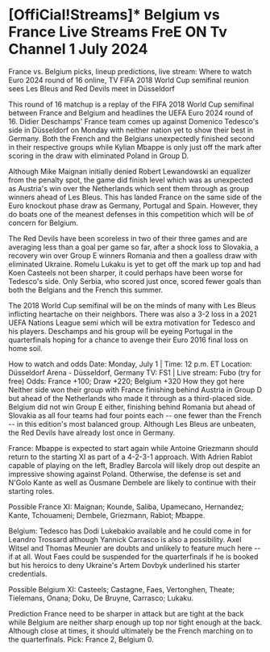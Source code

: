 # [OffiCial!Streams]* Belgium vs France Live Streams FreE ON Tv Channel 1 July 2024

France vs. Belgium picks, lineup predictions, live stream: Where to watch Euro 2024 round of 16 online, TV
FIFA 2018 World Cup semifinal reunion sees Les Bleus and Red Devils meet in Düsseldorf

This round of 16 matchup is a replay of the FIFA 2018 World Cup semifinal between France and Belgium and headlines the UEFA Euro 2024 round of 16. Didier Deschamps' France team comes up against Domenico Tedesco's side in Düsseldorf on Monday with neither nation yet to show their best in Germany. Both the French and the Belgians unexpectedly finished second in their respective groups while Kylian Mbappe is only just off the mark after scoring in the draw with eliminated Poland in Group D.

Although Mike Maignan initially denied Robert Lewandowski an equalizer from the penalty spot, the game did finish level which was as unexpected as Austria's win over the Netherlands which sent them through as group winners ahead of Les Bleus. This has landed France on the same side of the Euro knockout phase draw as Germany, Portugal and Spain. However, they do boats one of the meanest defenses in this competition which will be of concern for Belgium.

The Red Devils have been scoreless in two of their three games and are averaging less than a goal per game so far, after a shock loss to Slovakia, a recovery win over Group E winners Romania and then a goalless draw with eliminated Ukraine. Romelu Lukaku is yet to get off the mark up top and had Koen Casteels not been sharper, it could perhaps have been worse for Tedesco's side. Only Serbia, who scored just once, scored fewer goals than both the Belgians and the French this summer.

The 2018 World Cup semifinal will be on the minds of many with Les Bleus inflicting heartache on their neighbors. There was also a 3-2 loss in a 2021 UEFA Nations League semi which will be extra motivation for Tedesco and his players. Deschamps and his group will be eyeing Portugal in the quarterfinals hoping for a chance to avenge their Euro 2016 final loss on home soil.

How to watch and odds
Date: Monday, July 1 | Time: 12 p.m. ET
Location: Düsseldorf Arena - Düsseldorf, Germany
TV: FS1 | Live stream: Fubo (try for free)
Odds: France +100; Draw +220; Belgium +320
How they got here
Neither side won their group with France finishing behind Austria in Group D but ahead of the Netherlands who made it through as a third-placed side. Belgium did not win Group E either, finishing behind Romania but ahead of Slovakia as all four teams had four points each -- one fewer than the French -- in this edition's most balanced group. Although Les Bleus are unbeaten, the Red Devils have already lost once in Germany.

France: Mbappe is expected to start again while Antoine Griezmann should return to the starting XI as part of a 4-2-3-1 approach. With Adrien Rabiot capable of playing on the left, Bradley Barcola will likely drop out despite an impressive showing against Poland. Otherwise, the defense is set and N'Golo Kante as well as Ousmane Dembele are likely to continue with their starting roles.

Possible France XI: Maignan; Kounde, Saliba, Upamecano, Hernandez; Kante, Tchouameni; Dembele, Griezmann, Rabiot; Mbappe.

Belgium: Tedesco has Dodi Lukebakio available and he could come in for Leandro Trossard although  Yannick Carrasco is also a possibility. Axel Witsel and Thomas Meunier are doubts and unlikely to feature much here -- if at all. Wout Faes could be suspended for the quarterfinals if he is booked but his heroics to deny Ukraine's Artem Dovbyk underlined his starter credentials.

Possible Belgium XI: Casteels; Castagne, Faes, Vertonghen, Theate; Tielemans, Onana; Doku, De Bruyne, Carrasco; Lukaku.

Prediction
France need to be sharper in attack but are tight at the back while Belgium are neither sharp enough up top nor tight enough at the back. Although close at times, it should ultimately be the French marching on to the quarterfinals. Pick: France 2, Belgium 0.

